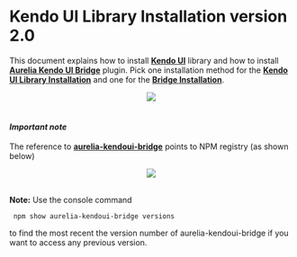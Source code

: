 # Kendo UI Library Installation version 2.0

This document explains how to install **[Kendo UI](http://www.telerik.com/kendo-ui)** library and how to install **[Aurelia Kendo UI Bridge](https://www.npmjs.com/package/aurelia-kendoui-bridge)** plugin. Pick one installation method for the **[Kendo UI Library Installation](./installation/installing_kendo.md)** and one for the **[Bridge Installation](./installation/installing_the_bridge.md)**.

<p align=center>
  <img src="https://user-images.githubusercontent.com/2712405/30786509-1785ec88-a145-11e7-9974-74705bfe214b.png"></img>
 <br><br>
</p>


#### _Important note_

The reference to **[aurelia-kendoui-bridge](https://www.npmjs.com/package/aurelia-kendoui-bridge)** points to NPM registry (as shown below) 

<p align=center>
  <img src="https://user-images.githubusercontent.com/2712405/30777588-abbe59cc-a08b-11e7-91f9-117c7f9b134a.png"></img>
 <br><br>
</p>

**Note:** Use the console command
```
 npm show aurelia-kendoui-bridge versions
```
to find the most recent the version number of aurelia-kendoui-bridge if you want to access any previous version.








